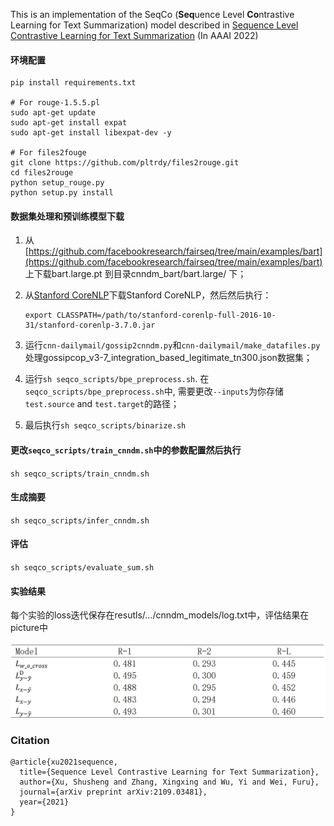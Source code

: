 

This is an implementation of the SeqCo (**Seq**uence Level **Co**ntrastive Learning for Text Summarization) model described in [Sequence Level Contrastive Learning for Text Summarization](https://www.aaai.org/AAAI22Papers/AAAI-7314.XuS.pdf) (In AAAI 2022)

#### 环境配置

```
pip install requirements.txt

# For rouge-1.5.5.pl
sudo apt-get update
sudo apt-get install expat
sudo apt-get install libexpat-dev -y

# For files2fouge
git clone https://github.com/pltrdy/files2rouge.git
cd files2rouge
python setup_rouge.py
python setup.py install
```

#### 数据集处理和预训练模型下载

1. 从 [https://github.com/facebookresearch/fairseq/tree/main/examples/bart](https://github.com/facebookresearch/fairseq/tree/main/examples/bart)  上下载bart.large.pt 到目录cnndm_bart/bart.large/ 下；

2. 从[Stanford CoreNLP](https://stanfordnlp.github.io/CoreNLP/)下载Stanford CoreNLP，然后然后执行：

   ```
   export CLASSPATH=/path/to/stanford-corenlp-full-2016-10-31/stanford-corenlp-3.7.0.jar
   ```

3. 运行`cnn-dailymail/gossip2cnndm.py`和`cnn-dailymail/make_datafiles.py`处理gossipcop_v3-7_integration_based_legitimate_tn300.json数据集；

4. 运行`sh seqco_scripts/bpe_preprocess.sh`. 
    在 `seqco_scripts/bpe_preprocess.sh`中, 需要更改`--inputs`为你存储`test.source` and `test.target`的路径；

5. 最后执行`sh seqco_scripts/binarize.sh`

#### 更改`seqco_scripts/train_cnndm.sh`中的参数配置然后执行

`sh seqco_scripts/train_cnndm.sh`

#### 生成摘要

`sh seqco_scripts/infer_cnndm.sh`

#### 评估

`sh seqco_scripts/evaluate_sum.sh `

#### 实验结果

每个实验的loss迭代保存在resutls/.../cnndm_models/log.txt中，评估结果在picture中

![](picture/result.png)

### Citation

```
@article{xu2021sequence,
  title={Sequence Level Contrastive Learning for Text Summarization},
  author={Xu, Shusheng and Zhang, Xingxing and Wu, Yi and Wei, Furu},
  journal={arXiv preprint arXiv:2109.03481},
  year={2021}
}
```
